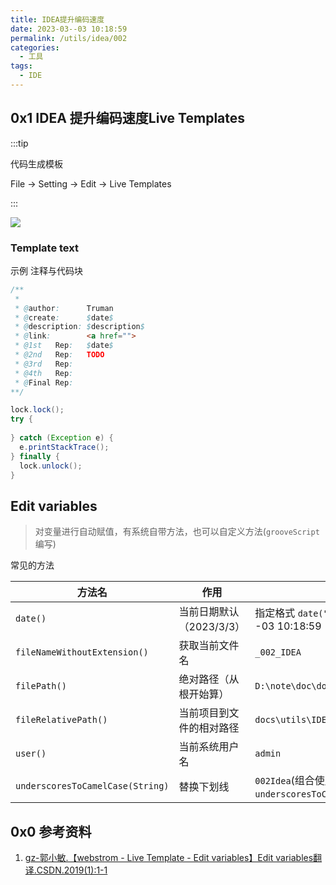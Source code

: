 ```yaml
---
title: IDEA提升编码速度
date: 2023-03--03 10:18:59
permalink: /utils/idea/002
categories:
  - 工具
tags:
  - IDE
---
```


## 0x1 IDEA 提升编码速度Live Templates

:::tip

代码生成模板

File → Setting → Edit → Live Templates

:::

<img src="http://qiniu.forlzs.cn/mdimage-20230303101144436.png" class="zoom"/>

### Template text

示例 注释与代码块

```java
/**
 * 
 * @author:      Truman
 * @create:      $date$
 * @description: $description$
 * @link:        <a href="">
 * @1st   Rep:   $date$
 * @2nd   Rep:   TODO
 * @3rd   Rep:   
 * @4th   Rep:   
 * @Final Rep:   
**/

lock.lock();
try {
 
} catch (Exception e) {
  e.printStackTrace();
} finally {
  lock.unlock();
}
```

## Edit variables

> 对变量进行自动赋值，有系统自带方法，也可以自定义方法(`grooveScript`编写)

常见的方法

| 方法名                           | 作用                     | 实例                                                         |
| -------------------------------- | ------------------------ | ------------------------------------------------------------ |
| `date()`                         | 当前日期默认（2023/3/3） | 指定格式 `date("YYYY-MM--dd HH:mm:ss")`  2023-03--03 10:18:59 |
| `fileNameWithoutExtension()`     | 获取当前文件名           | `_002_IDEA`                                                  |
| `filePath()`                     | 绝对路径（从根开始算）   | `D:\note\doc\docs\utils\IDE\_002_IDEA.md`                    |
| `fileRelativePath()`             | 当前项目到文件的相对路径 | `docs\utils\IDE\_002_IDEA.md`                                |
| `user()`                         | 当前系统用户名           | `admin`                                                      |
| `underscoresToCamelCase(String)` | 替换下划线               | `002Idea`(组合使用：`underscoresToCamelCase(fileNameWithoutExtension())`) |

## 0x0 参考资料

1. [gz-郭小敏.【webstrom - Live Template - Edit variables】Edit variables翻译.CSDN.2019(1):1-1](https://blog.csdn.net/github_39570717/article/details/87918212)
